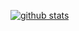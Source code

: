 [![github stats](https://github-readme-stats.vercel.app/api?username=nelero)](https://github.com/nelero)

<!-- *** Blog list -->
<!-- BLOG-POST-LIST:START --><!-- BLOG-POST-LIST:END -->

<!--

* *nelero/nelero* * is a ✨ _special_ ✨ repository because its `README.md` (this file) appears on your GitHub profile.

Here are some ideas to get you started:

- 🔭 I’m currently working on ...
- 🌱 I’m currently learning ...
- 👯 I’m looking to collaborate on ...
- 🤔 I’m looking for help with ...
- 💬 Ask me about ...
- 📫 How to reach me: ...
- 😄 Pronouns: ...
- ⚡ Fun fact: ...
-->
